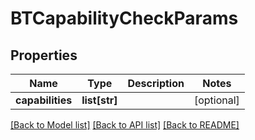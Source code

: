 # BTCapabilityCheckParams

## Properties
Name | Type | Description | Notes
------------ | ------------- | ------------- | -------------
**capabilities** | **list[str]** |  | [optional] 

[[Back to Model list]](../README.md#documentation-for-models) [[Back to API list]](../README.md#documentation-for-api-endpoints) [[Back to README]](../README.md)


